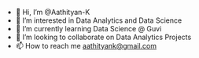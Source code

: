 - 👋 Hi, I’m @Aathityan-K
- 👀 I’m interested in Data Analytics and Data Science
- 🌱 I’m currently learning Data Science @ Guvi
- 💞️ I’m looking to collaborate on Data Analytics Projects
- 📫 How to reach me aathityank@gmail.com

<!---
Aathityan-K/Aathityan-K is a ✨ special ✨ repository because its `README.md` (this file) appears on your GitHub profile.
You can click the Preview link to take a look at your changes.
--->
